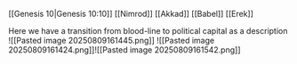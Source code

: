 [[Genesis 10|Genesis 10:10]]
[[Nimrod]]
[[Akkad]]
[[Babel]]
[[Erek]]

Here we have a transition from blood-line to political capital as a description
![[Pasted image 20250809161445.png]]
![[Pasted image 20250809161424.png]]![[Pasted image 20250809161542.png]]